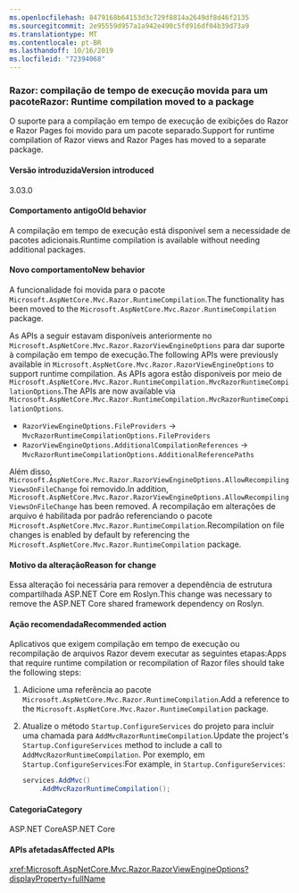 ```yaml
---
ms.openlocfilehash: 8479168b64153d3c729f8814a2649df8d46f2135
ms.sourcegitcommit: 2e95559d957a1a942e490c5fd916df04b39d73a9
ms.translationtype: MT
ms.contentlocale: pt-BR
ms.lasthandoff: 10/16/2019
ms.locfileid: "72394068"
---
```

### <a name="razor-runtime-compilation-moved-to-a-package"></a><span data-ttu-id="aec3a-101">Razor: compilação de tempo de execução movida para um pacote</span><span class="sxs-lookup"><span data-stu-id="aec3a-101">Razor: Runtime compilation moved to a package</span></span>

<span data-ttu-id="aec3a-102">O suporte para a compilação em tempo de execução de exibições do Razor e Razor Pages foi movido para um pacote separado.</span><span class="sxs-lookup"><span data-stu-id="aec3a-102">Support for runtime compilation of Razor views and Razor Pages has moved to a separate package.</span></span>

#### <a name="version-introduced"></a><span data-ttu-id="aec3a-103">Versão introduzida</span><span class="sxs-lookup"><span data-stu-id="aec3a-103">Version introduced</span></span>

<span data-ttu-id="aec3a-104">3.0</span><span class="sxs-lookup"><span data-stu-id="aec3a-104">3.0</span></span>

#### <a name="old-behavior"></a><span data-ttu-id="aec3a-105">Comportamento antigo</span><span class="sxs-lookup"><span data-stu-id="aec3a-105">Old behavior</span></span>

<span data-ttu-id="aec3a-106">A compilação em tempo de execução está disponível sem a necessidade de pacotes adicionais.</span><span class="sxs-lookup"><span data-stu-id="aec3a-106">Runtime compilation is available without needing additional packages.</span></span>

#### <a name="new-behavior"></a><span data-ttu-id="aec3a-107">Novo comportamento</span><span class="sxs-lookup"><span data-stu-id="aec3a-107">New behavior</span></span>

<span data-ttu-id="aec3a-108">A funcionalidade foi movida para o pacote `Microsoft.AspNetCore.Mvc.Razor.RuntimeCompilation`.</span><span class="sxs-lookup"><span data-stu-id="aec3a-108">The functionality has been moved to the `Microsoft.AspNetCore.Mvc.Razor.RuntimeCompilation` package.</span></span>

<span data-ttu-id="aec3a-109">As APIs a seguir estavam disponíveis anteriormente no `Microsoft.AspNetCore.Mvc.Razor.RazorViewEngineOptions` para dar suporte à compilação em tempo de execução.</span><span class="sxs-lookup"><span data-stu-id="aec3a-109">The following APIs were previously available in `Microsoft.AspNetCore.Mvc.Razor.RazorViewEngineOptions` to support runtime compilation.</span></span> <span data-ttu-id="aec3a-110">As APIs agora estão disponíveis por meio de `Microsoft.AspNetCore.Mvc.Razor.RuntimeCompilation.MvcRazorRuntimeCompilationOptions`.</span><span class="sxs-lookup"><span data-stu-id="aec3a-110">The APIs are now available via `Microsoft.AspNetCore.Mvc.Razor.RuntimeCompilation.MvcRazorRuntimeCompilationOptions`.</span></span>

- `RazorViewEngineOptions.FileProviders` -> `MvcRazorRuntimeCompilationOptions.FileProviders`
- `RazorViewEngineOptions.AdditionalCompilationReferences` -> `MvcRazorRuntimeCompilationOptions.AdditionalReferencePaths`

<span data-ttu-id="aec3a-111">Além disso, `Microsoft.AspNetCore.Mvc.Razor.RazorViewEngineOptions.AllowRecompilingViewsOnFileChange` foi removido.</span><span class="sxs-lookup"><span data-stu-id="aec3a-111">In addition, `Microsoft.AspNetCore.Mvc.Razor.RazorViewEngineOptions.AllowRecompilingViewsOnFileChange` has been removed.</span></span> <span data-ttu-id="aec3a-112">A recompilação em alterações de arquivo é habilitada por padrão referenciando o pacote `Microsoft.AspNetCore.Mvc.Razor.RuntimeCompilation`.</span><span class="sxs-lookup"><span data-stu-id="aec3a-112">Recompilation on file changes is enabled by default by referencing the `Microsoft.AspNetCore.Mvc.Razor.RuntimeCompilation` package.</span></span>

#### <a name="reason-for-change"></a><span data-ttu-id="aec3a-113">Motivo da alteração</span><span class="sxs-lookup"><span data-stu-id="aec3a-113">Reason for change</span></span>

<span data-ttu-id="aec3a-114">Essa alteração foi necessária para remover a dependência de estrutura compartilhada ASP.NET Core em Roslyn.</span><span class="sxs-lookup"><span data-stu-id="aec3a-114">This change was necessary to remove the ASP.NET Core shared framework dependency on Roslyn.</span></span>

#### <a name="recommended-action"></a><span data-ttu-id="aec3a-115">Ação recomendada</span><span class="sxs-lookup"><span data-stu-id="aec3a-115">Recommended action</span></span>

<span data-ttu-id="aec3a-116">Aplicativos que exigem compilação em tempo de execução ou recompilação de arquivos Razor devem executar as seguintes etapas:</span><span class="sxs-lookup"><span data-stu-id="aec3a-116">Apps that require runtime compilation or recompilation of Razor files should take the following steps:</span></span>

1. <span data-ttu-id="aec3a-117">Adicione uma referência ao pacote `Microsoft.AspNetCore.Mvc.Razor.RuntimeCompilation`.</span><span class="sxs-lookup"><span data-stu-id="aec3a-117">Add a reference to the `Microsoft.AspNetCore.Mvc.Razor.RuntimeCompilation` package.</span></span>
1. <span data-ttu-id="aec3a-118">Atualize o método `Startup.ConfigureServices` do projeto para incluir uma chamada para `AddMvcRazorRuntimeCompilation`.</span><span class="sxs-lookup"><span data-stu-id="aec3a-118">Update the project's `Startup.ConfigureServices` method to include a call to `AddMvcRazorRuntimeCompilation`.</span></span> <span data-ttu-id="aec3a-119">Por exemplo, em `Startup.ConfigureServices`:</span><span class="sxs-lookup"><span data-stu-id="aec3a-119">For example, in `Startup.ConfigureServices`:</span></span>

    ```csharp
    services.AddMvc()
        .AddMvcRazorRuntimeCompilation();
    ```

#### <a name="category"></a><span data-ttu-id="aec3a-120">Categoria</span><span class="sxs-lookup"><span data-stu-id="aec3a-120">Category</span></span>

<span data-ttu-id="aec3a-121">ASP.NET Core</span><span class="sxs-lookup"><span data-stu-id="aec3a-121">ASP.NET Core</span></span>

#### <a name="affected-apis"></a><span data-ttu-id="aec3a-122">APIs afetadas</span><span class="sxs-lookup"><span data-stu-id="aec3a-122">Affected APIs</span></span>

<xref:Microsoft.AspNetCore.Mvc.Razor.RazorViewEngineOptions?displayProperty=fullName>

<!--

#### Affected APIs

`T:Microsoft.AspNetCore.Mvc.Razor.RazorViewEngineOptions`

-->
